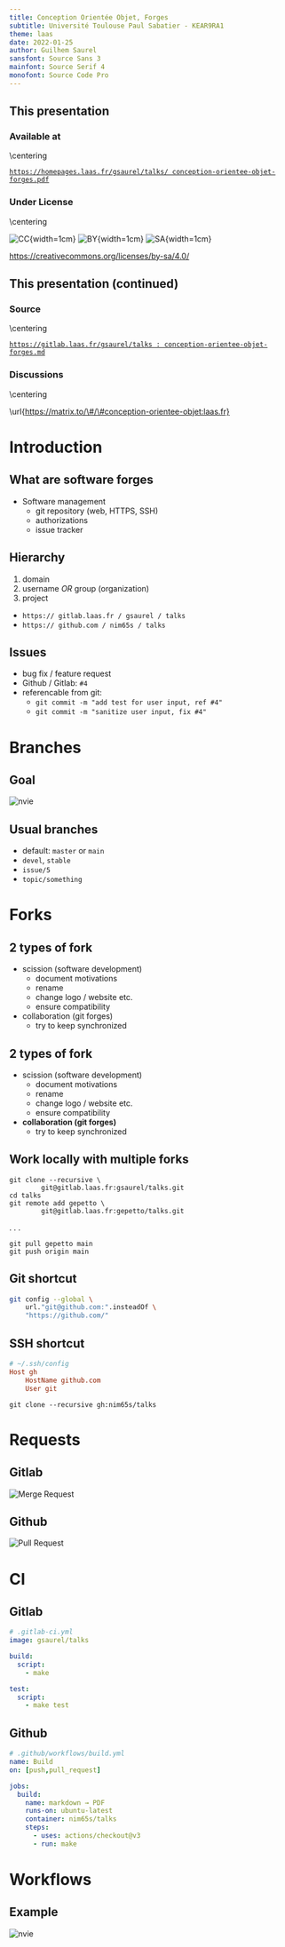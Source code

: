 ```yaml
---
title: Conception Orientée Objet, Forges
subtitle: Université Toulouse Paul Sabatier - KEAR9RA1
theme: laas
date: 2022-01-25
author: Guilhem Saurel
sansfont: Source Sans 3
mainfont: Source Serif 4
monofont: Source Code Pro
---
```


## This presentation

### Available at

\centering

[`https://homepages.laas.fr/gsaurel/talks/
conception-orientee-objet-forges.pdf`](https://homepages.laas.fr/gsaurel/talks/conception-orientee-objet-forges.pdf)

### Under License

\centering

![CC](media/cc.png){width=1cm}
![BY](media/by.png){width=1cm}
![SA](media/sa.png){width=1cm}

<https://creativecommons.org/licenses/by-sa/4.0/>

## This presentation (continued)

### Source

\centering

[`https://gitlab.laas.fr/gsaurel/talks :
conception-orientee-objet-forges.md`](https://gitlab.laas.fr/gsaurel/talks/-/blob/main/conception-orientee-objet-forges.md)

### Discussions

\centering

\url{https://matrix.to/\#/\#conception-orientee-objet:laas.fr}

# Introduction

## What are software forges

- Software management
    - git repository (web, HTTPS, SSH)
    - authorizations
    - issue tracker

## Hierarchy

1. domain
2. username *OR* group (organization)
3. project


- `https:// gitlab.laas.fr / gsaurel / talks`
- `https:// github.com / nim65s / talks`

## Issues

- bug fix / feature request
- Github / Gitlab: `#4`
- referencable from git:
    - `git commit -m "add test for user input, ref #4"`
    - `git commit -m "sanitize user input, fix #4"`

# Branches

## Goal

![nvie](media/nvie.png)

## Usual branches

- default: `master` or `main`
- `devel`, `stable`
- `issue/5`
- `topic/something`

# Forks

## 2 types of fork

- scission (software development)
    - document motivations
    - rename
    - change logo / website etc.
    - ensure compatibility
- collaboration (git forges)
    - try to keep synchronized


## 2 types of fork

- scission (software development)
    - document motivations
    - rename
    - change logo / website etc.
    - ensure compatibility
- **collaboration (git forges)**
    - try to keep synchronized

## Work locally with multiple forks

```
git clone --recursive \
        git@gitlab.laas.fr:gsaurel/talks.git
cd talks
git remote add gepetto \
        git@gitlab.laas.fr:gepetto/talks.git
```

. . .

```
git pull gepetto main
git push origin main
```

## Git shortcut

```bash
git config --global \
    url."git@github.com:".insteadOf \
    "https://github.com/"
```

## SSH shortcut

```ini
# ~/.ssh/config
Host gh
    HostName github.com
    User git
```

```
git clone --recursive gh:nim65s/talks
```

# Requests

## Gitlab

![Merge Request](media/mr.png)

## Github

![Pull Request](media/pr.png)

# CI

## Gitlab

```yml
# .gitlab-ci.yml
image: gsaurel/talks

build:
  script:
    - make

test:
  script:
    - make test
```

## Github

```yml
# .github/workflows/build.yml
name: Build
on: [push,pull_request]

jobs:
  build:
    name: markdown → PDF
    runs-on: ubuntu-latest
    container: nim65s/talks
    steps:
      - uses: actions/checkout@v3
      - run: make
```

# Workflows

## Example

![nvie](media/nvie.png)
